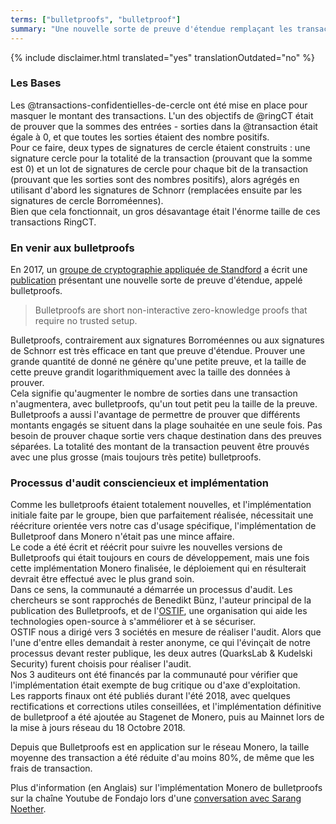 ```yaml
---
terms: ["bulletproofs", "bulletproof"]
summary: "Une nouvelle sorte de preuve d'étendue remplaçant les transactions confidentielles de cercle pour masquer les montant envoyés."
---
```


{% include disclaimer.html translated="yes" translationOutdated="no" %}
### Les Bases
Les @transactions-confidentielles-de-cercle ont été mise en place pour masquer le montant des transactions. L'un des objectifs de @ringCT était de prouver que la sommes des entrées - sorties dans la @transaction était égale à 0, et que toutes les sorties étaient des nombre positifs.  
Pour ce faire, deux types de signatures de cercle étaient construits : une signature cercle pour la totalité de la transaction (prouvant que la somme est 0) et un lot de signatures de cercle pour chaque bit de la transaction (prouvant que les sorties sont des nombres positifs), alors agrégés en utilisant d'abord les signatures de Schnorr (remplacées ensuite par les signatures de cercle Borroméennes).  
Bien que cela fonctionnait, un gros désavantage était l'énorme taille de ces transactions RingCT.

### En venir aux bulletproofs
En 2017, un [groupe de cryptographie appliquée de Standford](https://crypto.stanford.edu/bulletproofs/) a écrit une [publication](https://eprint.iacr.org/2017/1066.pdf) présentant une nouvelle sorte de preuve d'étendue, appelé bulletproofs.  

> Bulletproofs are short non-interactive zero-knowledge proofs that require no trusted setup.

Bulletproofs, contrairement aux signatures Borroméennes ou aux signatures de Schnorr est très efficace en tant que preuve d'étendue. Prouver une grande quantité de donné ne génère qu'une petite preuve, et la taille de cette preuve grandit logarithmiquement avec la taille des données à prouver.  
Cela signifie qu'augmenter le nombre de sorties dans une transaction n'augmentera, avec bulletproofs, qu'un tout petit peu la taille de la preuve.  
Bulletproofs a aussi l'avantage de permettre de prouver que différents montants engagés se situent dans la plage souhaitée en une seule fois. Pas besoin de prouver chaque sortie vers chaque destination dans des preuves séparées. La totalité des montant de la transaction peuvent être prouvés avec une plus grosse (mais toujours très petite) bulletproofs.

### Processus d'audit consciencieux et implémentation
Comme les bulletproofs étaient totalement nouvelles, et l'implémentation initiale faite par le groupe, bien que parfaitement réalisée, nécessitait une réécriture orientée vers notre cas d'usage spécifique, l'implémentation de Bulletproof dans Monero n'était pas une mince affaire.  
Le code a été écrit et réécrit pour suivre les nouvelles versions de Bulletproofs qui était toujours en cours de développement, mais une fois cette implémentation Monero finalisée, le déploiement qui en résulterait devrait être effectué avec le plus grand soin.  
Dans ce sens, la communauté a démarrée un processus d'audit. Les chercheurs se sont rapprochés de Benedikt Bünz, l'auteur principal de la publication des Bulletproofs, et de l'[OSTIF](https://ostif.org/), une organisation qui aide les technologies open-source à s'amméliorer et à se sécuriser.  
OSTIF nous a dirigé vers 3 sociétés en mesure de réaliser l'audit. Alors que l'une d'entre elles demandait à rester anonyme, ce qui l'évinçait de notre processus devant rester publique, les deux autres (QuarksLab & Kudelski Security) furent choisis pour réaliser l'audit.  
Nos 3 auditeurs ont été financés par la communauté pour vérifier que l'implémentation était exempte de bug critique ou d'axe d'exploitation.  
Les rapports finaux ont été publiés durant l'été 2018, avec quelques rectifications et corrections utiles conseillées, et l'implémentation définitive de bulletproof a été ajoutée au Stagenet de Monero, puis au Mainnet lors de la mise à jours réseau du 18 Octobre 2018.

Depuis que Bulletproofs est en application sur le réseau Monero, la taille moyenne des transaction a été réduite d'au moins 80%, de même que les frais de transaction.

Plus d'information (en Anglais) sur l'implémentation Monero de bulletproofs sur la chaîne Youtube de Fondajo lors d'une [conversation avec Sarang Noether](https://www.youtube.com/watch?v=6lEWqIMLzUU).
